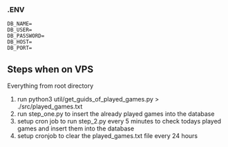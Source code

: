### .ENV

```env
DB_NAME=
DB_USER=
DB_PASSWORD=
DB_HOST=
DB_PORT=
```

## Steps when on VPS

Everything from root directory

1. run python3 util/get_guids_of_played_games.py > ./src/played_games.txt
2. run step_one.py to insert the already played games into the database
3. setup cron job to run step_2.py every 5 minutes to check todays played games and insert them into the database
4. setup cronjob to clear the played_games.txt file every 24 hours
